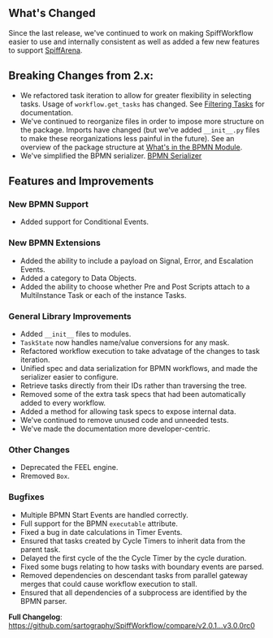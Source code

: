 ## What's Changed

Since the last release, we've continued to work on making SpiffWorkflow easier to use and internally consistent as well as
added a few new features to support [SpiffArena](https://www.spiffworkflow.org/).

## Breaking Changes from 2.x:

* We refactored task iteration to allow for greater flexibility in selecting tasks.  Usage of `workflow.get_tasks` has changed.
  See [Filtering Tasks](https://spiffworkflow.readthedocs.io/en/latest/bpmn/workflows.html#filtering-tasks) for documentation.
* We've continued to reorganize files in order to impose more structure on the package.  Imports have changed (but we've added
  `__init__.py` files to make these reorganizations less painful in the future).  See an overview of the package structure at
  [What's in the BPMN Module](https:://spiffworkflow.readthedocs.io/en/latest/bpmn/imports.html).
* We've simplified the BPMN serializer. [BPMN Serializer](https:://spiffworkflow.readthedocs.io/en/latest/bpmn/serialization.html)

## Features and Improvements

### New BPMN Support

* Added support for Conditional Events.

### New BPMN Extensions

* Added the ability to include a payload on Signal, Error, and Escalation Events.
* Added a category to Data Objects.
* Added the ability to choose whether Pre and Post Scripts attach to a MultiInstance Task or each of the instance Tasks.

### General Library Improvements

* Added `__init__` files to modules.
* `TaskState` now handles name/value conversions for any mask.
* Refactored workflow execution to take advatage of the changes to task iteration.
* Unified spec and data serialization for BPMN workflows, and made the serializer easier to configure.
* Retrieve tasks directly from their IDs rather than traversing the tree.
* Removed some of the extra task specs that had been automatically added to every workflow.
* Added a method for allowing task specs to expose internal data.
* We've continued to remove unused code and unneeded tests.
* We've made the documentation more developer-centric.

### Other Changes

* Deprecated the FEEL engine.
* Rremoved `Box`.

### Bugfixes

* Multiple BPMN Start Events are handled correctly.
* Full support for the BPMN `executable` attribute.
* Fixed a bug in date calculations in Timer Events.
* Ensured that tasks created by Cycle Timers to inherit data from the parent task.
* Delayed the first cycle of the the Cycle Timer by the cycle duration.
* Fixed some bugs relating to how tasks with boundary events are parsed.
* Removed dependencies on descendant tasks from parallel gateway merges that could cause workflow execution to stall.
* Ensured that all dependencies of a subprocess are identified by the BPMN parser.

**Full Changelog**: https://github.com/sartography/SpiffWorkflow/compare/v2.0.1...v3.0.0rc0
